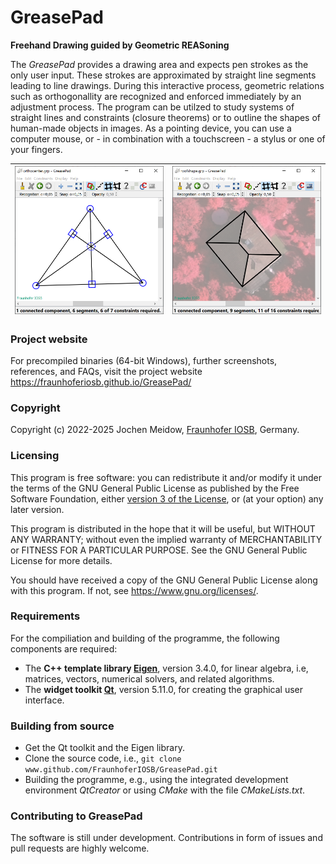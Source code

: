 # GreasePad
**Freehand Drawing guided by Geometric REASoning**

The *GreasePad* provides a drawing area and expects pen strokes as the only user input. These strokes are approximated by straight line segments leading to line drawings. During this interactive process, geometric relations such as orthogonallity are recognized and enforced immediately by an adjustment process. The program can be utilzed to study systems of straight lines and constraints (closure theorems) or to outline the shapes of human-made objects in images. As a pointing device, you can use a computer mouse, or - in combination with a touchscreen - a stylus or one of your fingers.


| ![alt](./docs/screenshots/screenshot_orthocenter.png) | ![alt](./docs/screenshots/screenshot_roofshape.png) |
| ----------------------------------------------------- | --------------------------------------------------- |

### Project website

For precompiled binaries (64-bit Windows), further screenshots, references, and FAQs, visit the project website
https://fraunhoferiosb.github.io/GreasePad/

### Copyright

Copyright (c) 2022-2025 Jochen Meidow, [Fraunhofer IOSB](http::/www.iosb.fraunhofer.de), Germany.


### Licensing

This program is free software: you can redistribute it and/or modify it under the terms of the GNU General Public License as published by the Free Software Foundation, either [version 3 of the License](https://www.gnu.org/licenses/gpl-3.0.en.html), or (at your option) any later version.

This program is distributed in the hope that it will be useful, but WITHOUT ANY WARRANTY; without even the implied warranty of MERCHANTABILITY or FITNESS FOR A PARTICULAR PURPOSE.  See the GNU General Public License for more details.

You should have received a copy of the GNU General Public License along with this program.  If not, see <https://www.gnu.org/licenses/>.
	
### Requirements

For the compiliation and building of the programme, the following components are required:

- The **C++ template library [Eigen](https://eigen.tuxfamily.org)**, version 3.4.0, for linear algebra, i.e, matrices, vectors, numerical solvers, and related algorithms.
- The **widget toolkit [Qt](https://www.qt.io)**, version 5.11.0, for creating the graphical user interface.
      
	  
### Building from source

- Get the Qt toolkit and the Eigen library.
- Clone the source code, i.e.,
`git clone www.github.com/FraunhoferIOSB/GreasePad.git`
- Building the programme, e.g., using the integrated development environment *QtCreator* or using *CMake* with the file *CMakeLists.txt*.

### Contributing to GreasePad

The software is still under development. Contributions in form of issues and pull requests are highly welcome.